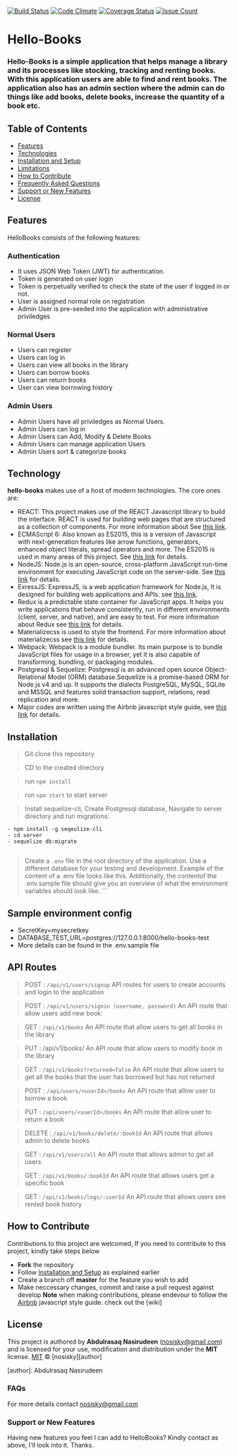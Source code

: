 [![Build Status](https://travis-ci.org/nosisky/Hello-Books.svg?branch=implement-tests)](https://travis-ci.org/nosisky/Hello-Books) [![Code Climate](https://codeclimate.com/github/codeclimate/codeclimate/badges/gpa.svg)](https://codeclimate.com/github/nosisky/Hello-Books)
[![Coverage Status](https://coveralls.io/repos/github/nosisky/Hello-Books/badge.svg?branch=implement-tests)](https://coveralls.io/github/nosisky/Hello-Books?branch=implement-tests)
[![Issue Count](https://codeclimate.com/github/ekundayo-ab/hello-books/badges/issue_count.svg)](https://codeclimate.com/github/nosisky/Hello-Books)
# Hello-Books 
### Hello-Books is a simple application that helps manage a library and its processes like stocking, tracking and renting books. With this application users are able to find and rent books. The application also has an admin section where the admin can do things like add books, delete books, increase the quantity of a book etc.


## Table of Contents

* [Features](#features)
* [Technologies](#technology)
* [Installation and Setup](#installation-and-setup)
* [Limitations](#limitations)
* [How to Contribute](#how-to-contribute)
* [Frequently Asked Questions](#faqs)
* [Support or New Features](#support-or-new-features)
* [License](#license)

## Features
HelloBooks consists of the following features:
### Authentication
- It uses JSON Web Token (JWT) for authentication.
- Token is generated on user login
- Token is perpetually verified to check the state of the user if logged in or not.
- User is assigned normal role on registration
- Admin User is pre-seeded into the application with administrative priviledges

### Normal Users
- Users can register
- Users can log in
- Users can view all books in the library
- Users can borrow books
- Users can return books
- User can view borrowing history

### Admin Users
- Admin Users have all priviledges as Normal Users.
- Admin Users can log in
- Admin Users can Add, Modify & Delete Books
- Admin Users can manage application Users
- Admin Users sort & categorize books

## Technology
**hello-books** makes use of a host of modern technologies. The core ones are:

* REACT: This project makes use of the REACT Javascript library to build the interface. REACT is used for building web pages that are structured as a collection of components. For more information about  See [this link](https://facebook.github.io/react/).
* ECMAScript 6: Also known as ES2015, this is a version of Javascript with
    next-generation features like arrow functions, generators, enhanced object literals,
    spread operators and more. The ES2015 is used in many areas of this project. See [this link](https://en.wikipedia.org/wiki/ECMAScript) for details.
* NodeJS: Node.js is an open-source, cross-platform JavaScript run-time environment for executing JavaScript code on the server-side.
    See [this link](https://en.wikipedia.org/wiki/Node.js) for details.
* ExressJS: ExpressJS, is a web application framework for Node.js, It is designed for building web applications and APIs.
    see [this link](https://en.wikipedia.org/wiki/Express.js).
* Redux is a predictable state container for JavaScript apps. It helps you write applications that behave consistently, run in different environments (client, server, and native), and are easy to test. For more information about Redux see [this link](http://redux.js.org/) for details.
* Materializecss is used to style the frontend. For more information about materializecss see [this link](http://materializecss.com/) for details.
* Webpack: Webpack is a module bundler. Its main purpose is to bundle JavaScript files for usage in a browser, yet it is also capable of transforming, bundling, or packaging modules.
* Postgresql & Sequelize: Postgresql is an advanced open source Object-Relational Model (ORM) database.Sequelize is a promise-based ORM for Node.js v4 and up. It supports the dialects PostgreSQL, MySQL, SQLite and MSSQL and features solid transaction support, relations, read replication and more.
* Major codes are written using the Airbnb javascript style guide, see [this link](https://github.com/airbnb/javascript) for details.

## Installation
> Git clone this repository

> CD to the created directory

> run ```npm install```

> run ```npm start``` to start server

> Install sequelize-cli, Create Postgresql database, Navigate to server directory and run migrations:
```
- npm install -g seqeulize-cli
- cd server
- sequelize db:migrate


```
> Create a `.env` file in the root directory of the application. Use a different database for your testing and development. Example of the content of a .env file looks like this. Additionally, the contentof the .env.sample file should give you an overview of what the environment variables should look like. ```


## Sample environment config
- SecretKey=mysecretkey
- DATABASE_TEST_URL=postgres://127.0.0.1:8000/hello-books-test
- More details can be found in the .env.sample file

## API Routes
> POST : ```/api/v1/users/signup```
API routes for users to create accounts and login to the application

> POST : ```/api/v1/users/signin (username, password)```
An API route that allow users add new book:

> GET : ```/api/v1/books```
An API route that allow users to get all books in the library

> PUT : /api/v1/books/<bookId>
An API route that allow users to modify book in the library

> GET : ```/api/v1/books?returned=false```
An API route that allow users to get all the books that the user has borrowed but has not returned

> POST : ```/api/users/<userId>/books```
An API route that allow user to borrow a book

> PUT : ```/api/users/<userId>/books```
An API route that allow user to return a book

> DELETE : ```/api/v1/books/delete/:bookId```
An API route that allows admin to delete books

> GET : ```/api/v1/users/all```
An API route that allows admin to get all users

> GET : ```/api/v1/books/:bookId```
An API route that allows users get a specific book

> GET : ```/api/v1/books/logs/:userId```
An API route that allows users see rented book history


## How to Contribute
Contributions to this project are welcomed, If you need to contribute to this project, kindly take steps below
* **Fork** the repository
* Follow [Installation and Setup](#installation-and-setup) as explained earlier
* Create a branch off **master** for the feature you wish to add
* Make neccessary changes, commit and raise a pull request against develop
**Note** when making contributions, please endevour to follow the [Airbnb](https://github.com/airbnb/javascript) javascript style guide. check out the [wiki]

## License
This project is authored by **Abdulrasaq Nasirudeen** (nosisky@gmail.com) and is licensed for your use, modification and distribution under the **MIT** license.
[MIT][license] © [nosisky][author]
<!-- Definitions -->
[license]: LICENSE
[author]: Abdulrasaq Nasirudeen

### FAQs
For more details contact nosisky@gmail.com

### Support or New Features
Having new features you feel I can add to HelloBooks? Kindly contact as above, I'll look into it. Thanks.
